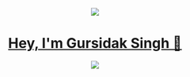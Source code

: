 <!-- ### Hi there 👋 -->
<p align="center">
   <a href="https://github.com/gursidak">
  <img src="https://raw.githubusercontent.com/rodrigograca31/rodrigograca31/master/matrix.svg"/>
     </p>
  <h1 align="center"> Hey, I'm Gursidak Singh 👋 </h1>
  
  
<p align = "center">
  <a href="https://github.com/gursidak">
<img src = "https://github-readme-stats.vercel.app/api?username=gursidak&&show_icons=true&hide_border=true&theme=great-gatsby" >
 </a>
</p>
<!--
**gursidak/gursidak** is a ✨ _special_ ✨ repository because its `README.md` (this file) appears on your GitHub profile.

Here are some ideas to get you started:

- 🔭 I’m currently working on ...
- 🌱 I’m currently learning ...
- 👯 I’m looking to collaborate on ...
- 🤔 I’m looking for help with ...
- 💬 Ask me about ...
- 📫 How to reach me: ...
- 😄 Pronouns: ...
- ⚡ Fun fact: ...
-->

